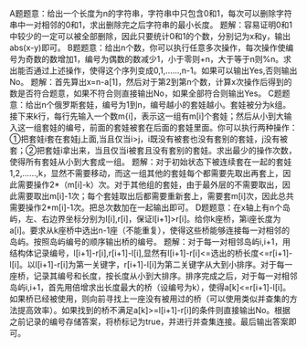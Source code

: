 A题题意：给出一个长度为n的字符串，字符串中只包含0和1，每次可以删除字符串中一对相邻的0和1，求出删除完之后字符串的最小长度。
题解：容易证明0和1中较少的一定可以被全部删除，因此只要统计0和1的个数，分别记为x和y，输出abs(x-y)即可。
B题题意：给出n个数，你可以执行任意多次操作，每次操作使编号为奇数的数增加1，编号为偶数的数减少1，小于零则+n，大于等于n则%n。求出能否通过上述操作，使得这个序列变成0,1,……,n-1。如果可以输出Yes,否则输出No。
题解：首先算出x=n-a[1]，然后对于第2到第n个数，计算x次操作后得到的数是否符合题意，如果不符合则直接输出No，如果全部符合则输出Yes。
C题题意：给出n个俄罗斯套娃，编号为1到n，编号越小的套娃越小。套娃被分为k组。接下来k行，每行先输入一个数m{i]，表示这一组有m[i]个套娃；然后从小到大输入这一组套娃的编号，前面的套娃被套在后面的套娃里面。你可以执行两种操作：①把套娃i套在套娃j上面,当且仅当i>j，i既没有被套也没有套别的套娃，j没有被套；②把套娃i拿出来，当且仅当i被套且没有套别的套娃。求出最少的操作次数，使得所有套娃从小到大套成一组。
题解：对于初始状态下被连续套在一起的套娃1,2,……,k，显然不需要移动，而这一组其他的套娃每个都需要先取出再套上，因此需要操作2*（m[i]-k）次。对于其他组的套娃，由于最外层的不需要取出，因此需要取出m[i]-1次；每个套娃取出后都需要重新套上，需要套m[i]次，因此总共需要操作2*m[i]-1次。把总次数加在一起输出即可。
D题题意：在x轴上有n个岛屿，左、右边界坐标分别为l[i],r[i]，保证l[i+1]>r[i]。给你k座桥，第i座长度为a[i]。要求从k座桥中选出n-1座（不能重复），使得这些桥能够连接每一对相邻的岛屿。按照岛屿编号的顺序输出桥的编号。
题解：对于每一对相邻岛屿i,i+1，用结构体记录编号，l[i+1]-r[i],r[i+1]-l[i],显然有l[i+1]-r[i]<=选出的桥长度<=r[i+1]-l[i]。以l[i+1]-r[i]为第一关键字，r[i+1]-l[i]为第二关键字从大到小排序。对于每一座桥，记录其编号和长度，按长度从小到大排序。排序完成之后，对于每一对相邻岛屿i,i+1，首先用倍增求出长度最大的桥（设编号为k），使得a[k]<=r[i+1]-l[i]。如果桥已经被使用，则向前寻找上一座没有被用过的桥（可以使用类似并查集的方法提高效率）。如果找到的桥不满足a[k]>=l[i+1]-r[i]的条件则直接输出No。根据之前记录的编号存储答案，将桥标记为true，并进行并查集连接。最后输出答案即可。
